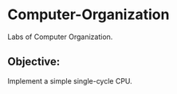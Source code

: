 # Computer-Organization
Labs of Computer Organization.

## Objective:
Implement a simple single-cycle CPU.
